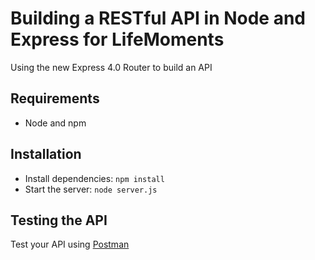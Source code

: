 # Building a RESTful API in Node and Express for LifeMoments 

Using the new Express 4.0 Router to build an API

## Requirements

- Node and npm

## Installation

- Install dependencies: `npm install`
- Start the server: `node server.js`

## Testing the API
Test your API using [Postman](https://chrome.google.com/webstore/detail/postman-rest-client-packa/fhbjgbiflinjbdggehcddcbncdddomop)
